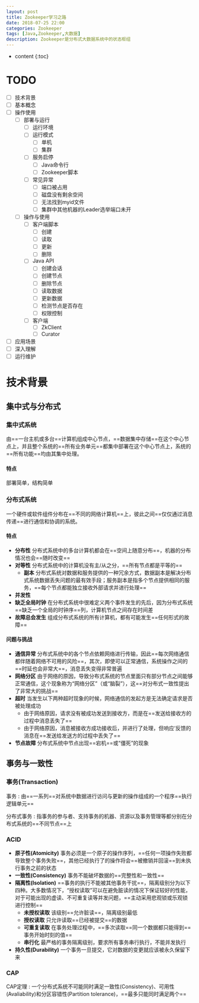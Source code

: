 ```yaml
---
layout: post
title: Zookeeper学习之路
date: 2018-07-25 22:00
categories: Zookeeper
tags: [Java,Zookeeper,大数据]
description: Zookeeper是分布式大数据系统中的状态枢纽
---
```

* content
{:toc}

# TODO
- [ ] 技术背景
- [ ] 基本概念
- [ ] 操作使用
    - [ ] 部署与运行
        - [ ] 运行环境
        - [ ] 运行模式
            - [ ] 单机
            - [ ] 集群
        - [ ] 服务启停
            - [ ] Java命令行
            - [ ] Zookeeper脚本
        - [ ] 常见异常
            - [ ] 端口被占用
            - [ ] 磁盘没有剩余空间
            - [ ] 无法找到myid文件
            - [ ] 集群中其他机器的Leader选举端口未开
    - [ ] 操作与使用
        - [ ] 客户端脚本
            - [ ] 创建
            - [ ] 读取
            - [ ] 更新
            - [ ] 删除
        - [ ] Java API
            - [ ] 创建会话
            - [ ] 创建节点
            - [ ] 删除节点
            - [ ] 读取数据
            - [ ] 更新数据
            - [ ] 检测节点是否存在
            - [ ] 权限控制
        - [ ] 客户端
            - [ ] ZkClient
            - [ ] Curator
- [ ] 应用场景
- [ ] 深入理解
- [ ] 运行维护

# 技术背景
## 集中式与分布式
### 集中式系统
由==一台主机或多台==计算机组成中心节点，==数据集中存储==在这个中心节点上，并且整个系统的==所有业务单元==都集中部署在这个中心节点上，系统的==所有功能==均由其集中处理。
#### 特点
部署简单，结构简单
### 分布式系统
一个硬件或软件组件分布在==不同的网络计算机==上，彼此之间==仅仅通过消息传递==进行通信和协调的系统。
#### 特点
- **分布性** 分布式系统中的多台计算机都会在==空间上随意分布==，机器的分布情况也会==随时改变==
- **对等性** 分布式系统中的计算机没有主/从之分，==所有节点都是平等的==
    - **副本** 分布式系统对数据和服务提供的一种冗余方式，数据副本是解决分布式系统数据丢失问题的最有效手段；服务副本是指多个节点提供相同的服务，==每个节点都能独立接收外部请求并进行处理==
- **并发性**
- **缺乏全局时钟** 在分布式系统中很难定义两个事件发生的先后，因为分布式系统==缺乏一个全局的时钟序==列，计算机节点之间存在时间差
- **故障总会发生** 组成分布式系统的所有计算机，都有可能发生==任何形式的故障==
#### 问题与挑战
- **通信异常** 分布式系统中的各个节点依赖网络进行传输，因此==每次网络通信都伴随着网络不可用的风险==，其次，即使可以正常通信，系统操作之间的==时延也会非常大==，消息丢失变得非常普遍
- **网络分区** 由于网络的原因，导致分布式系统的节点里面只有部分节点之间能够正常通信，这个现象称为“网络分区”（或“脑裂”），这==对分布式一致性提出了非常大的挑战==
- **超时** 当发生以下两种超时现象的时候，网络通信的发起方是无法确定请求是否被处理成功
    - 由于网络原因，请求没有被成功发送到接收方，而是在==发送给接收方的过程中消息丢失了==
    - 由于网络原因，消息被接收方成功接收后，并进行了处理，但响应‘反馈的消息在==发送给发送方的过程中丢失了==
- **节点故障** 分布式系统中节点出现==宕机==或“僵死”的现象
## 事务与一致性
### 事务(Transaction)
事务
: 由==一系列==对系统中数据进行访问与更新的操作组成的一个程序==执行逻辑单元==

分布式事务
: 指事务的参与者、支持事务的机器、资源以及事务管理等都分别在分布式系统的==不同节点==上
### ACID
- **原子性(Atomicity)** 事务必须是一个原子的操作序列，==任何一项操作失败都导致整个事务失败==，其他已经执行了的操作将会==被撤销并回滚==到未执行事务之前的状态
- **一致性(Consistency)** 事务不能破坏数据的==完整性和一致性==
- **隔离性(Isolation)** ==事务的执行不能被其他事务干扰==，隔离级别分为以下四种。大多数情况下，“授权读取”可以在避免脏读的情况下保证较好的性能，对于可能出现的虚读、不可重复读等并发问题，==主动采用悲观锁或乐观锁进行控制==
    - **未授权读取** 该级别==允许脏读==，隔离级别最低
    - **授权读取** 只允许读取==已经被提交==的数据
    - **可重复读取** 在事务处理过程中，==多次读取==同一个数据都只能得到==事务开始时刻的值==
    - **串行化** 最严格的事务隔离级别，要求所有事务串行执行，不能并发执行
- **持久性(Durability)** 一个事务一旦提交，它对数据的变更就应该被永久保留下来
### CAP
CAP定理
: 一个分布式系统不可能同时满足一致性(Consistency)、可用性(Avaliability)和分区容错性(Partition tolerance)，==最多只能同时满足两个==
